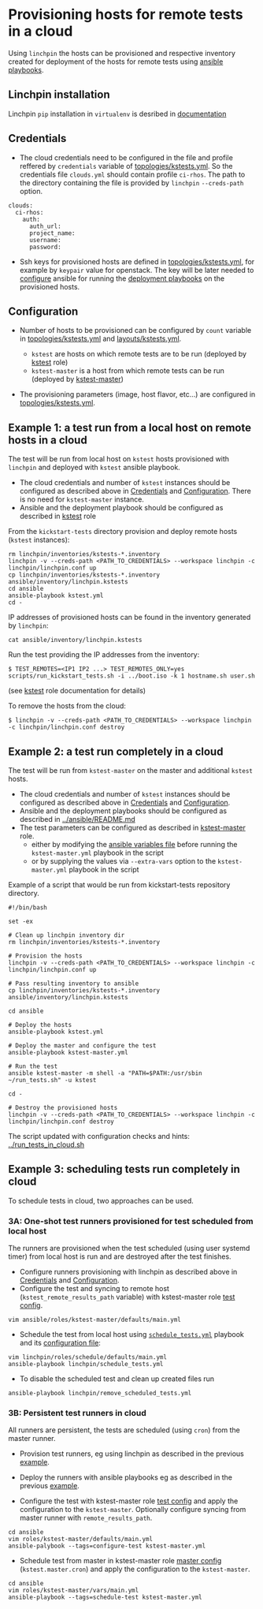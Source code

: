 Provisioning hosts for remote tests in a cloud
==============================================

Using `linchpin` the hosts can be provisioned and respective inventory created for deployment of the hosts for remote tests using [ansible playbooks](../ansible).

Linchpin installation
---------------------

Linchpin `pip` installation in `virtualenv` is desribed in [documentation](https://linchpin.readthedocs.io)

Credentials
-----------

* The cloud credentials need to be configured in the file and profile reffered by `credentials` variable of [topologies/kstests.yml](topologies/kstests.yml). So the credentials file `clouds.yml` should contain profile `ci-rhos`. The path to the directory containing the file is provided by `linchpin` `--creds-path` option.

```
clouds:
  ci-rhos:
    auth:
      auth_url:
      project_name:
      username:
      password:
```

* Ssh keys for provisioned hosts are defined in [topologies/kstests.yml](topologies/kstests.yml), for example by `keypair` value for openstack. The key will be later needed to [configure](../ansible/ansible.cfg) ansible for running the [deployment playbooks](../ansible) on the provisioned hosts.


Configuration
-------------

* Number of hosts to be provisioned can be configured by `count` variable in [topologies/kstests.yml](topologies/kstests.yml) and [layouts/kstests.yml](layouts/kstests.yml).

  * `kstest` are hosts on which remote tests are to be run (deployed by [kstest](../ansible/roles/kstest) role)
  * `kstest-master` is a host from which remote tests can be run (deployed by [kstest-master](../ansible/roles/kstest-master))

* The provisioning parameters (image, host flavor, etc...) are configured in [topologies/kstests.yml](topologies/kstests.yml).

Example 1: a test run from a local host on remote hosts in a cloud
------------------------------------------------------------------

The test will be run from local host on `kstest` hosts provisioned with `linchpin` and deployed with `kstest` ansible playbook.

* The cloud credentials and number of `kstest` instances should be configured as described above in [Credentials](#credentials) and [Configuration](#configuration). There is no need for `kstest-master` instance.
* Ansible and the deployment playbook should be configured as described in [kstest](../ansible/roles/kstest#remote-hosts-deployment) role

From the `kickstart-tests` directory provision and deploy remote hosts (`kstest` instances):

```
rm linchpin/inventories/kstests-*.inventory
linchpin -v --creds-path <PATH_TO_CREDENTIALS> --workspace linchpin -c linchpin/linchpin.conf up
cp linchpin/inventories/kstests-*.inventory ansible/inventory/linchpin.kstests
cd ansible
ansible-playbook kstest.yml
cd -
```

IP addresses of provisioned hosts can be found in the inventory generated by `linchpin`:
```
cat ansible/inventory/linchpin.kstests
```

Run the test providing the IP addresses from the inventory:
```
$ TEST_REMOTES=<IP1 IP2 ...> TEST_REMOTES_ONLY=yes scripts/run_kickstart_tests.sh -i ../boot.iso -k 1 hostname.sh user.sh
```
(see [kstest](../ansible/roles/kstest#running-the-test) role documentation for details)

To remove the hosts from the cloud:
```
$ linchpin -v --creds-path <PATH_TO_CREDENTIALS> --workspace linchpin -c linchpin/linchpin.conf destroy
```
Example 2: a test run completely in a cloud
-------------------------------------------

The test will be run from `kstest-master` on the master and additional `kstest` hosts.

* The cloud credentials and number of `kstest` instances should be configured as described above in [Credentials](#credentials) and [Configuration](#configuration).
* Ansible and the deployment playbooks should be configured as described in [../ansible/README.md](../ansible/README.md)
* The test parameters can be configured as described in [kstest-master](../ansible/roles/kstest-master) role.
  * either by modifying the [ansible variables file](../ansible/roles/kstest-master/defaults/main.yml) before running the `kstest-master.yml` playbook in the script
  * or by supplying the values via `--extra-vars` option to the `kstest-master.yml` playbook in the script

Example of a script that would be run from kickstart-tests repository directory.

```
#!/bin/bash

set -ex

# Clean up linchpin inventory dir
rm linchpin/inventories/kstests-*.inventory

# Provision the hosts
linchpin -v --creds-path <PATH_TO_CREDENTIALS> --workspace linchpin -c linchpin/linchpin.conf up

# Pass resulting inventory to ansible
cp linchpin/inventories/kstests-*.inventory ansible/inventory/linchpin.kstests

cd ansible

# Deploy the hosts
ansible-playbook kstest.yml

# Deploy the master and configure the test
ansible-playbook kstest-master.yml

# Run the test
ansible kstest-master -m shell -a "PATH=$PATH:/usr/sbin ~/run_tests.sh" -u kstest

cd -

# Destroy the provisioned hosts
linchpin -v --creds-path <PATH_TO_CREDENTIALS> --workspace linchpin -c linchpin/linchpin.conf destroy
```

The script updated with configuration checks and hints: [../run_tests_in_cloud.sh](../run_tests_in_cloud.sh)

Example 3: scheduling tests run completely in cloud
---------------------------------------------------

To schedule tests in cloud, two approaches can be used.

### 3A: One-shot test runners provisioned for test scheduled from local host

The runners are provisioned when the test scheduled (using user systemd timer) from local host is run and are destroyed after the test finishes.

* Configure runners provisioning with linchpin as described above in [Credentials](#credentials) and [Configuration](#configuration).
* Configure the test and syncing to remote host (`kstest_remote_results_path` variable) with kstest-master role [test config](../ansible/roles/kstest-master/defaults/main.yml).
```
vim ansible/roles/kstest-master/defaults/main.yml
```
* Schedule the test from local host using [`schedule_tests.yml`](schedule_tests.yml) playbook and its [configuration file](roles/schedule/defaults/main.yml):
```
vim linchpin/roles/schedule/defaults/main.yml
ansible-playbook linchpin/schedule_tests.yml
```

* To disable the scheduled test and clean up created files run
```
ansible-playbook linchpin/remove_scheduled_tests.yml
```

### 3B: Persistent test runners in cloud

All runners are persistent, the tests are scheduled (using `cron`) from the master runner.

* Provision test runners, eg using linchpin as described in the previous [example](#example-2-a-test-run-completely-in-a-cloud).
* Deploy the runners with ansible playbooks eg as described in the previous [example](#example-2-a-test-run-completely-in-a-cloud).

* Configure the test with kstest-master role [test config](../ansible/roles/kstest-master/defaults/main.yml) and apply the configuration to the `kstest-master`. Optionally configure syncing from master runner with `remote_results_path`.
```
cd ansible
vim roles/kstest-master/defaults/main.yml
ansible-palybook --tags=configure-test kstest-master.yml
```
* Schedule test from master in kstest-master role [master config](../ansible/roles/kstest-master/vars/main.yml) (`kstest.master.cron`) and apply the configuration to the `kstest-master`.
```
cd ansible
vim roles/kstest-master/vars/main.yml
ansible-playbook --tags=schedule-test kstest-master.yml
```
